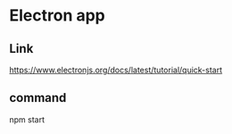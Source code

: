 # Electron app

## Link

https://www.electronjs.org/docs/latest/tutorial/quick-start

## command

npm start
